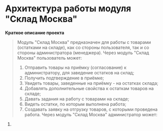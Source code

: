 # Архитектура работы модуля "Склад Москва"
**Краткое описание проекта**
> Модуль "Склад Москва" предназначен для работы с товарами (остатками на складе), как со стороны пользователя, так и со стороны администратора (менеджера). Через модуль "Склад Москва" пользователь может:
> 1) Отправить товары на приёмку (согласование) к администратору, для заведение остатков на склад;
> 2) Получить подтверждение в приёмке;
> 3) Увидеть товары, заведенные на приёмку - на остатках склада;
> 4) Добавлять дополнительные свойства к остаткам товаров на складе;
> 5) Давать задания на работу с товарами на складе;
> 6) Видеть остатки, по которым выполнена работа;
> 7) Создавать заявку на отгрузку товаров, с которыми проведена работа.
Через модуль "Склад Москва" администратор может:
1) 
<!--stackedit_data:
eyJoaXN0b3J5IjpbMTIxODYyNTUzNywtMzM5NTQ3MDM4LC0yMD
g4NzQ2NjEyLC0xMjM0OTYzNTc0LDEyMTI3ODI2MzAsNDk0MTM5
OTM4LDMxNzM0NjUxOCwtODkwOTU2ODQ5LC04MDQ0Mzc1MTcsLT
M1NDMxMjI0NCwtMjA4ODc0NjYxMiwtMTgxMTMwODIyXX0=
-->